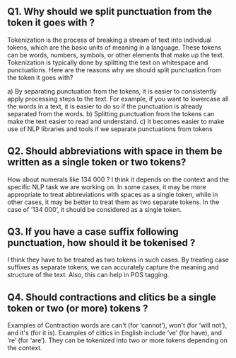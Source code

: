 ## Q1. Why should we split punctuation from the token it goes with ?
Tokenization is the process of breaking a stream of text into individual tokens, which are the basic units of meaning in a language. These tokens can be words, numbers, symbols, or other elements that make up the text. Tokenization is typically done by splitting the text on whitespace and punctuations. 
Here are the reasons why we should split punctuation from the token it goes with?

a) By separating punctuation from the tokens, it is easier to consistently apply processing steps to the text. For example, if you want to lowercase all the words in a text, it is easier to do so if the punctuation is already separated from the words.
b) Splitting punctuation from the tokens can make the text easier to read and understand.
c) It becomes easier to make use of NLP libraries and tools if we separate punctuations from tokens

## Q2. Should abbreviations with space in them be written as a single token or two tokens?
How about numerals like 134 000 ?
I think it depends on the context and the specific NLP task we are working on. In some cases, it may be more appropriate to treat abbreviations with spaces as a single token, while in other cases, it may be better to treat them as two separate tokens.
In the case of ‘134 000’, it should be considered as a single token.

## Q3. If you have a case suffix following punctuation, how should it be tokenised ?
I think they have to be treated as two tokens in such cases. By treating case suffixes as separate tokens, we can accurately capture the meaning and structure of the text. Also, this can help in POS tagging.

## Q4. Should contractions and clitics be a single token or two (or more) tokens ?
Examples of Contraction words are can't (for ‘cannot’), won't (for ‘will not’), and it's (for it is). Examples of clitics in English include ‘ve’ (for have), and ‘re’ (for ‘are’). They can be tokenized into two or more tokens depending on the context. 
